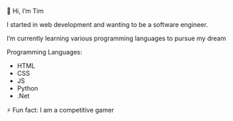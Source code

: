 👋 Hi, I’m Tim

I started in web development and wanting to be a software engineer.

I’m currently learning various programming languages to pursue my dream

Programming Languages:
- HTML
- CSS
- JS
- Python
- .Net

⚡ Fun fact: I am a competitive gamer

<!---
dTeem/dTeem is a ✨ special ✨ repository because its `README.md` (this file) appears on your GitHub profile.
You can click the Preview link to take a look at your changes.
--->
